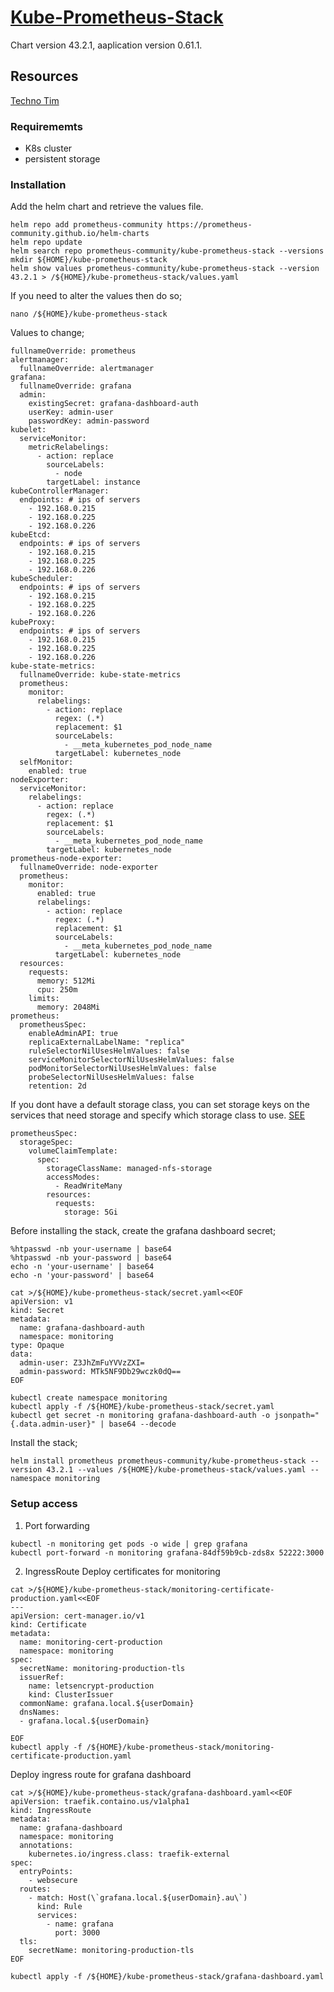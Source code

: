 # [Kube-Prometheus-Stack](https://github.com/prometheus-community/helm-charts/tree/main/charts/kube-prometheus-stack)
Chart version 43.2.1, aaplication version 0.61.1.

## Resources
[Techno Tim](https://github.com/techno-tim/launchpad/tree/master/kubernetes/kube-prometheus-stack)

### Requirememts
- K8s cluster
- persistent storage

### Installation
Add the helm chart and retrieve the values file.
```
helm repo add prometheus-community https://prometheus-community.github.io/helm-charts
helm repo update
helm search repo prometheus-community/kube-prometheus-stack --versions
mkdir ${HOME}/kube-prometheus-stack
helm show values prometheus-community/kube-prometheus-stack --version 43.2.1 > /${HOME}/kube-prometheus-stack/values.yaml
```

If you need to alter the values then do so;
```
nano /${HOME}/kube-prometheus-stack
```

Values to change;
```
fullnameOverride: prometheus
alertmanager:
  fullnameOverride: alertmanager
grafana:
  fullnameOverride: grafana
  admin:
    existingSecret: grafana-dashboard-auth
    userKey: admin-user
    passwordKey: admin-password
kubelet:
  serviceMonitor:
    metricRelabelings:
      - action: replace
        sourceLabels:
          - node
        targetLabel: instance
kubeControllerManager:
  endpoints: # ips of servers
    - 192.168.0.215
    - 192.168.0.225
    - 192.168.0.226
kubeEtcd:
  endpoints: # ips of servers
    - 192.168.0.215
    - 192.168.0.225
    - 192.168.0.226
kubeScheduler:
  endpoints: # ips of servers
    - 192.168.0.215
    - 192.168.0.225
    - 192.168.0.226
kubeProxy:
  endpoints: # ips of servers
    - 192.168.0.215
    - 192.168.0.225
    - 192.168.0.226
kube-state-metrics:
  fullnameOverride: kube-state-metrics
  prometheus:
    monitor:
      relabelings:
        - action: replace
          regex: (.*)
          replacement: $1
          sourceLabels:
            - __meta_kubernetes_pod_node_name
          targetLabel: kubernetes_node
  selfMonitor:
    enabled: true
nodeExporter:
  serviceMonitor:
    relabelings:
      - action: replace
        regex: (.*)
        replacement: $1
        sourceLabels:
          - __meta_kubernetes_pod_node_name
        targetLabel: kubernetes_node
prometheus-node-exporter:
  fullnameOverride: node-exporter
  prometheus:
    monitor:
      enabled: true
      relabelings:
        - action: replace
          regex: (.*)
          replacement: $1
          sourceLabels:
            - __meta_kubernetes_pod_node_name
          targetLabel: kubernetes_node
  resources:
    requests:
      memory: 512Mi
      cpu: 250m
    limits:
      memory: 2048Mi
prometheus:
  prometheusSpec:
    enableAdminAPI: true
    replicaExternalLabelName: "replica"
    ruleSelectorNilUsesHelmValues: false
    serviceMonitorSelectorNilUsesHelmValues: false
    podMonitorSelectorNilUsesHelmValues: false
    probeSelectorNilUsesHelmValues: false
    retention: 2d
```

If you dont have a default storage class, you can set storage keys on the services that need storage and specify which storage class to use. [SEE](https://github.com/prometheus-operator/prometheus-operator/blob/main/Documentation/user-guides/storage.md)
```
prometheusSpec:
  storageSpec:
    volumeClaimTemplate:
      spec:
        storageClassName: managed-nfs-storage
        accessModes:
          - ReadWriteMany
        resources:
          requests:
            storage: 5Gi
```

Before installing the stack, create the grafana dashboard secret;
```
%htpasswd -nb your-username | base64
%htpasswd -nb your-password | base64
echo -n 'your-username' | base64
echo -n 'your-password' | base64

cat >/${HOME}/kube-prometheus-stack/secret.yaml<<EOF
apiVersion: v1
kind: Secret
metadata:
  name: grafana-dashboard-auth
  namespace: monitoring
type: Opaque
data:
  admin-user: Z3JhZmFuYVVzZXI=
  admin-password: MTk5NF9Db29wczk0dQ==
EOF

kubectl create namespace monitoring
kubectl apply -f /${HOME}/kube-prometheus-stack/secret.yaml
kubectl get secret -n monitoring grafana-dashboard-auth -o jsonpath="{.data.admin-user}" | base64 --decode
```

Install the stack;
```
helm install prometheus prometheus-community/kube-prometheus-stack --version 43.2.1 --values /${HOME}/kube-prometheus-stack/values.yaml --namespace monitoring
```

### Setup access

1. Port forwarding

```
kubectl -n monitoring get pods -o wide | grep grafana
kubectl port-forward -n monitoring grafana-84df59b9cb-zds8x 52222:3000
```

2. IngressRoute
Deploy certificates for monitoring
```
cat >/${HOME}/kube-prometheus-stack/monitoring-certificate-production.yaml<<EOF
---
apiVersion: cert-manager.io/v1
kind: Certificate
metadata:
  name: monitoring-cert-production
  namespace: monitoring
spec:
  secretName: monitoring-production-tls
  issuerRef:
    name: letsencrypt-production
    kind: ClusterIssuer
  commonName: grafana.local.${userDomain}
  dnsNames:
  - grafana.local.${userDomain}

EOF
kubectl apply -f /${HOME}/kube-prometheus-stack/monitoring-certificate-production.yaml
```

Deploy ingress route for grafana dashboard
```
cat >/${HOME}/kube-prometheus-stack/grafana-dashboard.yaml<<EOF
apiVersion: traefik.containo.us/v1alpha1
kind: IngressRoute
metadata:
  name: grafana-dashboard
  namespace: monitoring
  annotations:
    kubernetes.io/ingress.class: traefik-external
spec:
  entryPoints:
    - websecure
  routes:
    - match: Host(\`grafana.local.${userDomain}.au\`)
      kind: Rule
      services:
        - name: grafana
          port: 3000
  tls:
    secretName: monitoring-production-tls
EOF

kubectl apply -f /${HOME}/kube-prometheus-stack/grafana-dashboard.yaml
```
